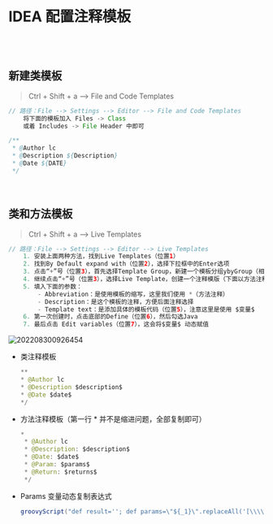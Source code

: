 # IDEA 配置注释模板

</br>
</br>

## 新建类模板

> Ctrl + Shift + a  -->  File and Code Templates

```java
// 路径：File --> Settings --> Editor --> File and Code Templates
    将下面的模板加入 Files -> Class 
    或着 Includes -> File Header 中即可
```

```java
/**
 * @Author lc
 * @Description ${Description}
 * @Date ${DATE}
 */
```

</br>

## 类和方法模板

> Ctrl + Shift + a  -->  Live Templates

```java
// 路径：File --> Settings --> Editor --> Live Templates
    1. 安装上面两种方法，找到Live Templates（位置1）
    2. 找到By Default expand with（位置2），选择下拉框中的Enter选项
    3. 点击“+”号（位置3），首先选择Template Group，新建一个模板分组ybyGroup（相当于文件夹）
    4. 继续点击“+”号（位置3），选择Live Template，创建一个注释模版（下面以方法注释模板为例）
    5. 填入下面的参数：
        - Abbreviation：是使用模板的缩写，这里我们使用 *（方法注释）
        - Description：是这个模板的注释，方便后面注释选择
        - Template text：是添加具体的模板代码（位置5），注意这里是使用 $变量$
    6. 第一次创建时，点击底部的Define（位置6），然后勾选Java
    7. 最后点击 Edit variables（位置7），这会将$变量$ 动态赋值
```

![202208300926454](https://gitee.com/librarookie/picgo/raw/master/img/202208300926454.png "202208300926454")

- 类注释模板

    ```java
    **
    * @Author lc 
    * @Description $description$ 
    * @Date $date$ 
    */
    ```

- 方法注释模板（第一行 * 并不是缩进问题，全部复制即可）

    ```java
    *
     * @Author lc 
     * @Description: $description$ 
     * @Date: $date$ 
     * @Param: $params$ 
     * @Return: $returns$ 
     */
    ```

- Params 变量动态复制表达式

    ```java
    groovyScript("def result=''; def params=\"${_1}\".replaceAll('[\\\\[|\\\\]|\\\\s]', '').split(',').toList(); for(i = 0; i < params.size(); i++) {result+='' + params[i] + ((i < params.size() - 1) ? '\\n':'')}; return result", methodParameters())
    ```

</br>
</br>
  